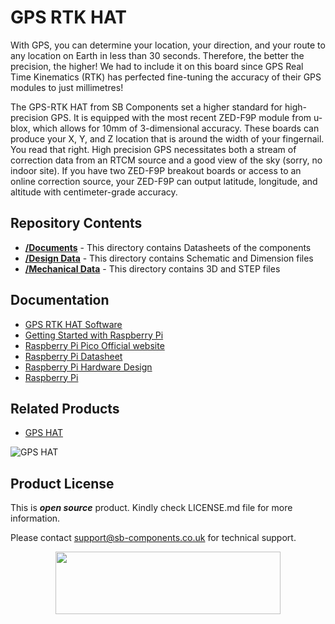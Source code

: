 # GPS RTK HAT 

With GPS, you can determine your location, your direction, and your route to any location on Earth in less than 30 seconds. Therefore, the better the precision, the higher! We had to include it on this board since GPS Real Time Kinematics (RTK) has perfected fine-tuning the accuracy of their GPS modules to just millimetres!

The GPS-RTK HAT from SB Components set a higher standard for high-precision GPS. It is equipped with the most recent ZED-F9P module from u-blox, which allows for 10mm of 3-dimensional accuracy. These boards can produce your X, Y, and Z location that is around the width of your fingernail. You read that right. High precision GPS necessitates both a stream of correction data from an RTCM source and a good view of the sky (sorry, no indoor site). If you have two ZED-F9P breakout boards or access to an online correction source, your ZED-F9P can output latitude, longitude, and altitude with centimeter-grade accuracy.



## Repository Contents

* [**/Documents**](https://github.com/sbcshop/GPS_RTK_HAT_Hardware/tree/main/Documents) - This directory contains Datasheets of the components
* [**/Design Data**](https://github.com/sbcshop/GPS_RTK_HAT_Hardware/tree/main/Design_Data) - This directory contains Schematic and Dimension files
* [**/Mechanical Data**](https://github.com/sbcshop/GPS_RTK_HAT_Hardware/tree/main/Mechanical_Data) - This directory contains 3D and STEP files

## Documentation

* [GPS RTK HAT Software](https://github.com/sbcshop/GPS_RTK_HAT_Software)
* [Getting Started with Raspberry Pi](https://www.raspberrypi.com/documentation/computers/getting-started.html)
* [Raspberry Pi Pico Official website](https://www.raspberrypi.com/documentation/microcontrollers/)
* [Raspberry Pi Datasheet](https://www.raspberrypi.com/documentation/computers/compute-module.html)
* [Raspberry Pi Hardware Design](https://www.raspberrypi.com/documentation/computers/compute-module.html)
* [Raspberry Pi](https://www.raspberrypi.com/documentation/microcontrollers/raspberry-pi-pico.html)

## Related Products

* [GPS HAT](https://shop.sb-components.co.uk/products/gps-hat-for-raspberry-pi?_pos=1&_sid=c0a565487&_ss=r)

 ![GPS HAT](https://cdn.shopify.com/s/files/1/1217/2104/products/GPSHATforRaspberryPi_4.png?v=1648553361&width=400)

## Product License

This is ***open source*** product. Kindly check LICENSE.md file for more information.

Please contact support@sb-components.co.uk for technical support.
<p align="center">
  <img width="360" height="100" src="https://cdn.shopify.com/s/files/1/1217/2104/files/Logo_sb_component_3.png?v=1666086771&width=350">
</p>





